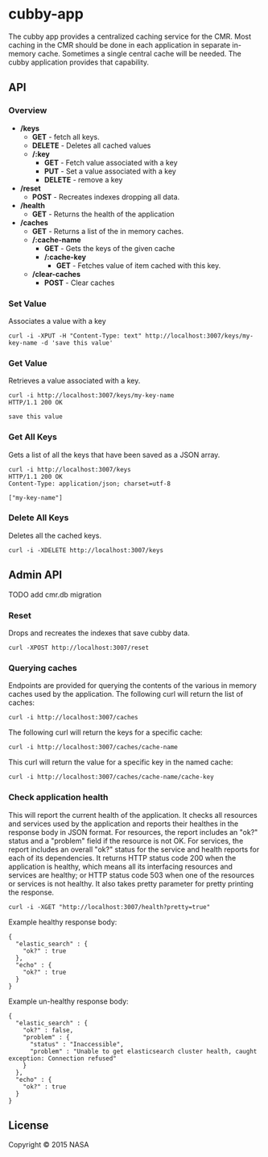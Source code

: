 # cubby-app

The cubby app provides a centralized caching service for the CMR. Most caching in the CMR should be done in each application in separate in-memory cache. Sometimes a single central cache will be needed. The cubby application provides that capability.
## API

### Overview

  * **/keys**
    * **GET** - fetch all keys.
    * **DELETE** - Deletes all cached values
    * **/:key**
      * **GET** - Fetch value associated with a key
      * **PUT** - Set a value associated with a key
      * **DELETE** - remove a key
  * **/reset**
    * **POST** - Recreates indexes dropping all data.
  * **/health**
    * **GET** - Returns the health of the application
  * **/caches**
    * **GET** - Returns a list of the in memory caches.
    * **/:cache-name**
      * **GET** - Gets the keys of the given cache
      * **/:cache-key**
        * **GET** - Fetches value of item cached with this key.
    * **/clear-caches**
      * **POST** - Clear caches


### Set Value

Associates a value with a key

    curl -i -XPUT -H "Content-Type: text" http://localhost:3007/keys/my-key-name -d 'save this value'

### Get Value

Retrieves a value associated with a key.

```
curl -i http://localhost:3007/keys/my-key-name
HTTP/1.1 200 OK

save this value
```


### Get All Keys

Gets a list of all the keys that have been saved as a JSON array.

```
curl -i http://localhost:3007/keys
HTTP/1.1 200 OK
Content-Type: application/json; charset=utf-8

["my-key-name"]
```

### Delete All Keys

Deletes all the cached keys.

    curl -i -XDELETE http://localhost:3007/keys

## Admin API

TODO add cmr.db migration

### Reset

Drops and recreates the indexes that save cubby data.

    curl -XPOST http://localhost:3007/reset

### Querying caches

Endpoints are provided for querying the contents of the various in memory caches used by the application.
The following curl will return the list of caches:

    curl -i http://localhost:3007/caches

The following curl will return the keys for a specific cache:

    curl -i http://localhost:3007/caches/cache-name

This curl will return the value for a specific key in the named cache:

    curl -i http://localhost:3007/caches/cache-name/cache-key

### Check application health

This will report the current health of the application. It checks all resources and services used by the application and reports their healthes in the response body in JSON format. For resources, the report includes an "ok?" status and a "problem" field if the resource is not OK. For services, the report includes an overall "ok?" status for the service and health reports for each of its dependencies. It returns HTTP status code 200 when the application is healthy, which means all its interfacing resources and services are healthy; or HTTP status code 503 when one of the resources or services is not healthy. It also takes pretty parameter for pretty printing the response.

    curl -i -XGET "http://localhost:3007/health?pretty=true"

Example healthy response body:

```
{
  "elastic_search" : {
    "ok?" : true
  },
  "echo" : {
    "ok?" : true
  }
}
```

Example un-healthy response body:

```
{
  "elastic_search" : {
    "ok?" : false,
    "problem" : {
      "status" : "Inaccessible",
      "problem" : "Unable to get elasticsearch cluster health, caught exception: Connection refused"
    }
  },
  "echo" : {
    "ok?" : true
  }
}
```

## License

Copyright © 2015 NASA
